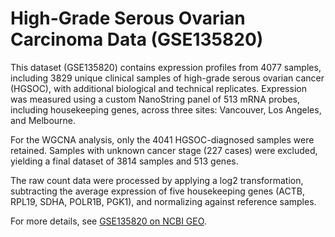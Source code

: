 # High-Grade Serous Ovarian Carcinoma Data (GSE135820)

This dataset (GSE135820) contains expression profiles from 4077 samples, including 3829 unique clinical samples of high-grade serous ovarian cancer (HGSOC), 
with additional biological and technical replicates. Expression was measured using a custom NanoString panel of 513 mRNA probes, including housekeeping genes, 
across three sites: Vancouver, Los Angeles, and Melbourne.

For the WGCNA analysis, only the 4041 HGSOC-diagnosed samples were retained. Samples with unknown cancer stage (227 cases) were excluded, yielding a final dataset of 3814 samples and 513 genes. 

The raw count data were processed by applying a log2 transformation, subtracting the average expression of five housekeeping genes (ACTB, RPL19, SDHA, POLR1B, PGK1), 
and normalizing against reference samples.

For more details, see [GSE135820 on NCBI GEO](https://www.ncbi.nlm.nih.gov/geo/query/acc.cgi?acc=GSE135820).
